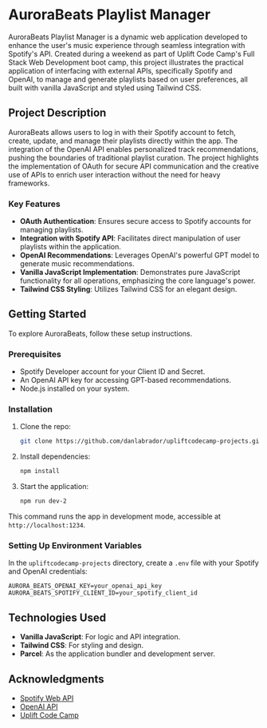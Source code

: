 # AuroraBeats Playlist Manager

AuroraBeats Playlist Manager is a dynamic web application developed to enhance the user's music experience through seamless integration with Spotify's API. Created during a weekend as part of Uplift Code Camp's Full Stack Web Development boot camp, this project illustrates the practical application of interfacing with external APIs, specifically Spotify and OpenAI, to manage and generate playlists based on user preferences, all built with vanilla JavaScript and styled using Tailwind CSS.

## Project Description

AuroraBeats allows users to log in with their Spotify account to fetch, create, update, and manage their playlists directly within the app. The integration of the OpenAI API enables personalized track recommendations, pushing the boundaries of traditional playlist curation. The project highlights the implementation of OAuth for secure API communication and the creative use of APIs to enrich user interaction without the need for heavy frameworks.

### Key Features

- **OAuth Authentication**: Ensures secure access to Spotify accounts for managing playlists.
- **Integration with Spotify API**: Facilitates direct manipulation of user playlists within the application.
- **OpenAI Recommendations**: Leverages OpenAI's powerful GPT model to generate music recommendations.
- **Vanilla JavaScript Implementation**: Demonstrates pure JavaScript functionality for all operations, emphasizing the core language's power.
- **Tailwind CSS Styling**: Utilizes Tailwind CSS for an elegant design.

## Getting Started

To explore AuroraBeats, follow these setup instructions.

### Prerequisites

- Spotify Developer account for your Client ID and Secret.
- An OpenAI API key for accessing GPT-based recommendations.
- Node.js installed on your system.

### Installation

1. Clone the repo:

   ```sh
   git clone https://github.com/danlabrador/upliftcodecamp-projects.git
   ```

2. Install dependencies:

   ```sh
   npm install
   ```

3. Start the application:

   ```sh
   npm run dev-2
   ```

This command runs the app in development mode, accessible at `http://localhost:1234`.

### Setting Up Environment Variables

In the `upliftcodecamp-projects` directory, create a `.env` file with your Spotify and OpenAI credentials:

```env
AURORA_BEATS_OPENAI_KEY=your_openai_api_key
AURORA_BEATS_SPOTIFY_CLIENT_ID=your_spotify_client_id
```

## Technologies Used

- **Vanilla JavaScript**: For logic and API integration.
- **Tailwind CSS**: For styling and design.
- **Parcel**: As the application bundler and development server.

## Acknowledgments

- [Spotify Web API](https://developer.spotify.com/documentation/web-api/)
- [OpenAI API](https://platform.openai.com/docs/)
- [Uplift Code Camp](https://upliftcodecamp.com/)